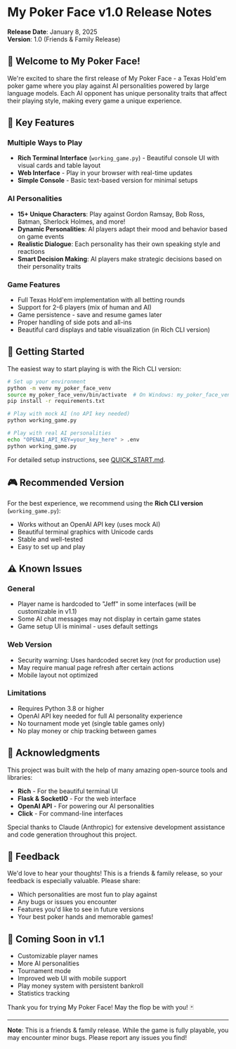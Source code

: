 # My Poker Face v1.0 Release Notes

**Release Date**: January 8, 2025  
**Version**: 1.0 (Friends & Family Release)

## 🎉 Welcome to My Poker Face!

We're excited to share the first release of My Poker Face - a Texas Hold'em poker game where you play against AI personalities powered by large language models. Each AI opponent has unique personality traits that affect their playing style, making every game a unique experience.

## 🌟 Key Features

### Multiple Ways to Play
- **Rich Terminal Interface** (`working_game.py`) - Beautiful console UI with visual cards and table layout
- **Web Interface** - Play in your browser with real-time updates
- **Simple Console** - Basic text-based version for minimal setups

### AI Personalities
- **15+ Unique Characters**: Play against Gordon Ramsay, Bob Ross, Batman, Sherlock Holmes, and more!
- **Dynamic Personalities**: AI players adapt their mood and behavior based on game events
- **Realistic Dialogue**: Each personality has their own speaking style and reactions
- **Smart Decision Making**: AI players make strategic decisions based on their personality traits

### Game Features
- Full Texas Hold'em implementation with all betting rounds
- Support for 2-6 players (mix of human and AI)
- Game persistence - save and resume games later
- Proper handling of side pots and all-ins
- Beautiful card displays and table visualization (in Rich CLI version)

## 🚀 Getting Started

The easiest way to start playing is with the Rich CLI version:

```bash
# Set up your environment
python -m venv my_poker_face_venv
source my_poker_face_venv/bin/activate  # On Windows: my_poker_face_venv\Scripts\activate
pip install -r requirements.txt

# Play with mock AI (no API key needed)
python working_game.py

# Play with real AI personalities
echo "OPENAI_API_KEY=your_key_here" > .env
python working_game.py
```

For detailed setup instructions, see [QUICK_START.md](QUICK_START.md).

## 🎮 Recommended Version

For the best experience, we recommend using the **Rich CLI version** (`working_game.py`):
- Works without an OpenAI API key (uses mock AI)
- Beautiful terminal graphics with Unicode cards
- Stable and well-tested
- Easy to set up and play

## ⚠️ Known Issues

### General
- Player name is hardcoded to "Jeff" in some interfaces (will be customizable in v1.1)
- Some AI chat messages may not display in certain game states
- Game setup UI is minimal - uses default settings

### Web Version
- Security warning: Uses hardcoded secret key (not for production use)
- May require manual page refresh after certain actions
- Mobile layout not optimized

### Limitations
- Requires Python 3.8 or higher
- OpenAI API key needed for full AI personality experience
- No tournament mode yet (single table games only)
- No play money or chip tracking between games

## 🙏 Acknowledgments

This project was built with the help of many amazing open-source tools and libraries:
- **Rich** - For the beautiful terminal UI
- **Flask & SocketIO** - For the web interface
- **OpenAI API** - For powering our AI personalities
- **Click** - For command-line interfaces

Special thanks to Claude (Anthropic) for extensive development assistance and code generation throughout this project.

## 📝 Feedback

We'd love to hear your thoughts! This is a friends & family release, so your feedback is especially valuable. Please share:
- Which personalities are most fun to play against
- Any bugs or issues you encounter
- Features you'd like to see in future versions
- Your best poker hands and memorable games!

## 🔮 Coming Soon in v1.1

- Customizable player names
- More AI personalities
- Tournament mode
- Improved web UI with mobile support
- Play money system with persistent bankroll
- Statistics tracking

Thank you for trying My Poker Face! May the flop be with you! 🃏

---

**Note**: This is a friends & family release. While the game is fully playable, you may encounter minor bugs. Please report any issues you find!